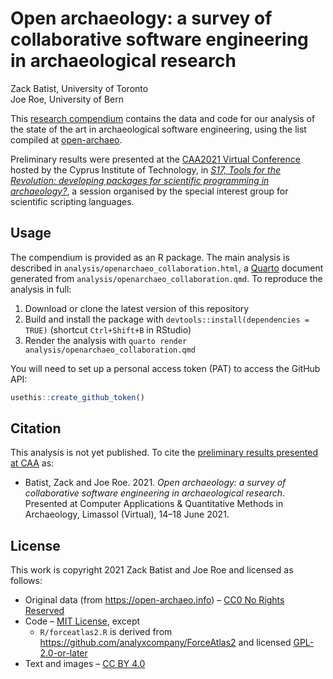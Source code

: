 # Open archaeology: a survey of collaborative software engineering in archaeological research

Zack Batist, University of Toronto  
Joe Roe, University of Bern  

This [research compendium](https://research-compendium.science/) contains the data and code for our analysis of the state of the art in archaeological software engineering, using the list compiled at [open-archaeo](https://open-archaeo.info/).

Preliminary results were presented at the [CAA2021 Virtual Conference](https://2021.caaconference.org/) hosted by the Cyprus Institute of Technology, in *[S17, Tools for the Revolution: developing packages for scientific programming in archaeology?](https://sslarch.github.io/sessions/sessioni/)*, a session organised by the special interest group for scientific scripting languages.

## Usage

The compendium is provided as an R package.
The main analysis is described in `analysis/openarchaeo_collaboration.html`, a [Quarto](https://quarto.org/) document generated from `analysis/openarchaeo_collaboration.qmd`.
To reproduce the analysis in full:

1. Download or clone the latest version of this repository
2. Build and install the package with `devtools::install(dependencies = TRUE)` (shortcut `Ctrl+Shift+B` in RStudio)
3. Render the analysis with `quarto render analysis/openarchaeo_collaboration.qmd`

You will need to set up a personal access token (PAT) to access the GitHub API:

```r
usethis::create_github_token()
```

## Citation

This analysis is not yet published.
To cite the [preliminary results presented at CAA](https://github.com/zackbatist/caa2021-openarchaeo/releases/tag/v0.1) as:

* Batist, Zack and Joe Roe. 2021. *Open archaeology: a survey of collaborative software engineering in archaeological research*. Presented at Computer Applications & Quantitative Methods in Archaeology, Limassol (Virtual), 14–18 June 2021.

## License

This work is copyright 2021 Zack Batist and Joe Roe and licensed as follows:

* Original data (from <https://open-archaeo.info>) – [CC0 No Rights Reserved](https://creativecommons.org/public-domain/cc0/)
* Code – [MIT License](https://choosealicense.com/licenses/mit/), except
  * `R/forceatlas2.R` is derived from <https://github.com/analyxcompany/ForceAtlas2> and licensed [GPL-2.0-or-later](https://choosealicense.com/licenses/gpl-2.0/)
* Text and images – [CC BY 4.0](https://creativecommons.org/licenses/by/4.0/)
